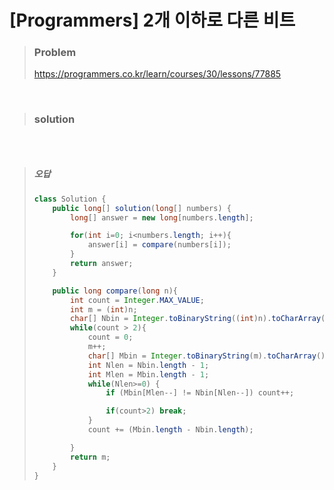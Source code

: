 # [Programmers] 2개 이하로 다른 비트



> ### Problem
>
> https://programmers.co.kr/learn/courses/30/lessons/77885

<br>

> ### solution

```java

```

<br>

> ##### 오답
>
> ```java
> class Solution {
>     public long[] solution(long[] numbers) {
>         long[] answer = new long[numbers.length];
> 
>         for(int i=0; i<numbers.length; i++){
>             answer[i] = compare(numbers[i]);
>         }
>         return answer;
>     }
> 
>     public long compare(long n){
>         int count = Integer.MAX_VALUE;
>         int m = (int)n;
>         char[] Nbin = Integer.toBinaryString((int)n).toCharArray();
>         while(count > 2){
>             count = 0;
>             m++;
>             char[] Mbin = Integer.toBinaryString(m).toCharArray();
>             int Nlen = Nbin.length - 1;
>             int Mlen = Mbin.length - 1;
>             while(Nlen>=0) {
>                 if (Mbin[Mlen--] != Nbin[Nlen--]) count++;
> 
>                 if(count>2) break;
>             }
>             count += (Mbin.length - Nbin.length);
> 
>         }
>         return m;
>     }
> }
> ```
